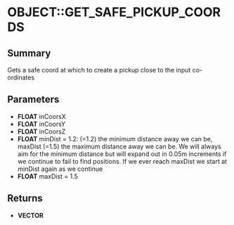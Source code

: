 # OBJECT::GET_SAFE_PICKUP_COORDS

## Summary
Gets a safe coord at which to create a pickup close to the input co-ordinates

## Parameters
* **FLOAT** inCoorsX
* **FLOAT** inCoorsY
* **FLOAT** inCoorsZ
* **FLOAT** minDist = 1.2:
(=1.2) the minimum distance away we can be, maxDist (=1.5) the maximum distance away we can be.
 We will always aim for the minimum distance but will expand out in 0.05m increments if we continue to fail to find positions.
 If we ever reach maxDist we start at minDist again as we continue
* **FLOAT** maxDist = 1.5

## Returns
* **VECTOR**